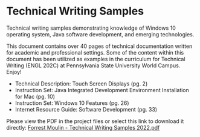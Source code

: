# Technical Writing Samples
Technical writing samples demonstrating knowledge of Windows 10 operating system, Java software development, and emerging technologies.

This document contains over 40 pages of technical documentation written for academic and professional settings. Some of the content within this document has been utilized as examples in the curriculum for Technical Writing (ENGL 202C) at Pennsylvania State University World Campus. Enjoy!

- Technical Description: Touch Screen Displays (pg. 2)
- Instruction Set: Java Integrated Development Environment Installation for Mac (pg. 10)
- Instruction Set: Windows 10 Features (pg. 26)
- Internet Resource Guide: Software Development (pg. 33)

Please view the PDF in the project files or select this link to download it directly: 
[Forrest Moulin - Technical Writing Samples 2022.pdf](https://github.com/ffm5113/Technical_Writing_Samples/files/9524065/Forrest.Moulin.-.Technical.Writing.Samples.2022.pdf)

